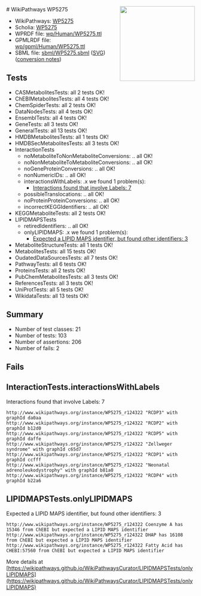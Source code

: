 <img style="float: right; width: 200px" src="../logo.png" />
# WikiPathways WP5275

* WikiPathways: [WP5275](https://identifiers.org/wikipathways:WP5275)
* Scholia: [WP5275](https://scholia.toolforge.org/wikipathways/WP5275)
* WPRDF file: [wp/Human/WP5275.ttl](../wp/Human/WP5275.ttl)
* GPMLRDF file: [wp/gpml/Human/WP5275.ttl](../wp/gpml/Human/WP5275.ttl)
* SBML file: [sbml/WP5275.sbml](../sbml/WP5275.sbml) ([SVG](../sbml/WP5275.svg)) ([conversion notes](../sbml/WP5275.txt))

## Tests
* CASMetabolitesTests: all 2 tests OK!
* ChEBIMetabolitesTests: all 4 tests OK!
* ChemSpiderTests: all 2 tests OK!
* DataNodesTests: all 4 tests OK!
* EnsemblTests: all 4 tests OK!
* GeneTests: all 3 tests OK!
* GeneralTests: all 13 tests OK!
* HMDBMetabolitesTests: all 1 tests OK!
* HMDBSecMetabolitesTests: all 3 tests OK!
* InteractionTests
    * noMetaboliteToNonMetaboliteConversions: .. all OK!
    * noNonMetaboliteToMetaboliteConversions: .. all OK!
    * noGeneProteinConversions: .. all OK!
    * nonNumericIDs: .. all OK!
    * interactionsWithLabels: .x we found 1 problem(s):
        * [Interactions found that involve Labels: 7](#630d267e)
    * possibleTranslocations: .. all OK!
    * noProteinProteinConversions: .. all OK!
    * incorrectKEGGIdentifiers: .. all OK!
* KEGGMetaboliteTests: all 2 tests OK!
* LIPIDMAPSTests
    * retiredIdentifiers: .. all OK!
    * onlyLIPIDMAPS: .x we found 1 problem(s):
        * [Expected a LIPID MAPS identifier, but found other identifiers: 3](#48cc60ba)
* MetaboliteStructureTests: all 1 tests OK!
* MetabolitesTests: all 15 tests OK!
* OudatedDataSourcesTests: all 7 tests OK!
* PathwayTests: all 6 tests OK!
* ProteinsTests: all 2 tests OK!
* PubChemMetabolitesTests: all 3 tests OK!
* ReferencesTests: all 3 tests OK!
* UniProtTests: all 5 tests OK!
* WikidataTests: all 13 tests OK!


## Summary

* Number of test classes: 21
* Number of tests: 103
* Number of assertions: 206
* Number of fails: 2

## Fails

<a name="630d267e" />

## InteractionTests.interactionsWithLabels

Interactions found that involve Labels: 7
```
http://www.wikipathways.org/instance/WP5275_r124322 "RCDP3" with graphId da0aa
http://www.wikipathways.org/instance/WP5275_r124322 "RCDP2" with graphId b12d0
http://www.wikipathways.org/instance/WP5275_r124322 "RCDP5" with graphId daffe
http://www.wikipathways.org/instance/WP5275_r124322 "Zellweger
syndrome" with graphId c65d7
http://www.wikipathways.org/instance/WP5275_r124322 "RCDP1" with graphId ccfff
http://www.wikipathways.org/instance/WP5275_r124322 "Neonatal 
adrenoleukodystrophy" with graphId b81a0
http://www.wikipathways.org/instance/WP5275_r124322 "RCDP4" with graphId b22a6
```

<a name="48cc60ba" />

## LIPIDMAPSTests.onlyLIPIDMAPS

Expected a LIPID MAPS identifier, but found other identifiers: 3
```
http://www.wikipathways.org/instance/WP5275_r124322 Coenzyme A has 15346 from ChEBI but expected a LIPID MAPS identifier
http://www.wikipathways.org/instance/WP5275_r124322 DHAP has 16108 from ChEBI but expected a LIPID MAPS identifier
http://www.wikipathways.org/instance/WP5275_r124322 Fatty Acid has CHEBI:57560 from ChEBI but expected a LIPID MAPS identifier
```

More details at [https://wikipathways.github.io/WikiPathwaysCurator/LIPIDMAPSTests/onlyLIPIDMAPS](https://wikipathways.github.io/WikiPathwaysCurator/LIPIDMAPSTests/onlyLIPIDMAPS)

